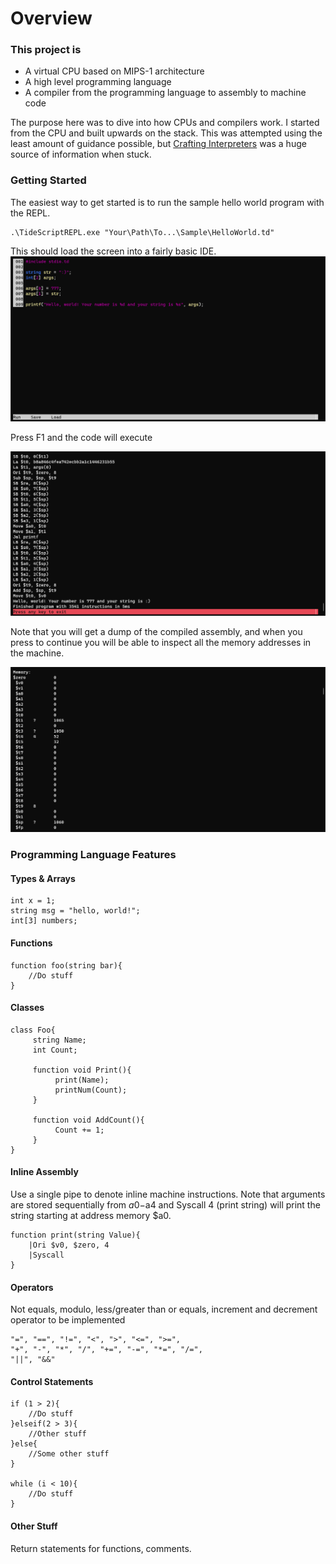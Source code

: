 # Overview
### This project is 

- A virtual CPU based on MIPS-1 architecture
- A high level programming language 
- A compiler from the programming language to assembly to machine code

The purpose here was to dive into how CPUs and compilers work. I started from the CPU and built upwards on the stack. This was attempted using the least amount of guidance possible, but [Crafting Interpreters](https://craftinginterpreters.com/) was a huge source of information when stuck.

### Getting Started

The easiest way to get started is to run the sample hello world program with the REPL. 

```
.\TideScriptREPL.exe "Your\Path\To...\Sample\HelloWorld.td"
```

This should load the screen into a fairly basic IDE.
![Basic IDE showing code in HelloWorld.td](img/REPL.png)

Press F1 and the code will execute

![Results of running HelloWorld.td](img/Results.png)

Note that you will get a dump of the compiled assembly, and when you press to continue you will be able to inspect all the memory addresses in the machine.

![Memory after execution](img/Memory.png)

### Programming Language Features

#### Types & Arrays
```
int x = 1;
string msg = "hello, world!";
int[3] numbers;
```

#### Functions
```
function foo(string bar){
    //Do stuff
}
```

#### Classes
```
class Foo{
     string Name;
     int Count;

     function void Print(){
          print(Name);
          printNum(Count);
     }

     function void AddCount(){
          Count += 1;
     }
}
```

#### Inline Assembly
Use a single pipe to denote inline machine instructions. Note that arguments are stored sequentially from $a0-$a4 and Syscall 4 (print string) will print the string starting at address memory $a0.
```
function print(string Value){
    |Ori $v0, $zero, 4
    |Syscall
}
```

#### Operators
Not equals, modulo, less/greater than or equals, increment and decrement operator to be implemented
```
"=", "==", "!=", "<", ">", "<=", ">=",
"+", "-", "*", "/", "+=", "-=", "*=", "/=",
"||", "&&"
```

#### Control Statements
```
if (1 > 2){
    //Do stuff
}elseif(2 > 3){
    //Other stuff
}else{
    //Some other stuff
}

while (i < 10){
    //Do stuff
}
```

#### Other Stuff
Return statements for functions, comments.
